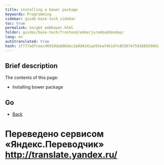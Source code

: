 ```yaml
--- 
title: installing a bower package 
keywords: Programming 
sidebar: guide-base-tech_sidebar 
toc: true 
permalink: en/gbt_embbower.html 
folder: guides/base-tech/frontend/emberjs/embaddondep/ 
lang: en 
autotranslated: true 
hash: 1f777ad7ceac46910da80bdec3a0d4141ae95eaf4b147c853674754388b590dc 
--- 
```


## Brief description 

The contents of this page: 

* Installing bower package 

## Go 

* [Back](gbt_emberjs.html)


 # Переведено сервисом «Яндекс.Переводчик» http://translate.yandex.ru/